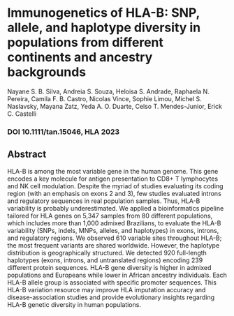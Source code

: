 # Immunogenetics of HLA-B: SNP, allele, and haplotype diversity in populations from different continents and ancestry backgrounds

Nayane S. B. Silva, Andreia S. Souza, Heloisa S. Andrade, Raphaela N. Pereira, Camila F. B. Castro, Nicolas Vince, Sophie Limou, Michel S. Naslavsky, Mayana Zatz, Yeda A. O. Duarte, Celso T. Mendes-Junior, Erick C. Castelli

### DOI 10.1111/tan.15046, HLA 2023

## Abstract
HLA-B is among the most variable gene in the human genome. This gene encodes a key molecule for antigen presentation to CD8+ T lymphocytes and NK cell modulation. Despite the myriad of studies evaluating its coding region (with an emphasis on exons 2 and 3), few studies evaluated introns and regulatory sequences in real population samples. Thus, HLA-B variability is probably underestimated. We applied a bioinformatics pipeline tailored for HLA genes on 5,347 samples from 80 different populations, which includes more than 1,000 admixed Brazilians, to evaluate the HLA-B variability (SNPs, indels, MNPs, alleles, and haplotypes) in exons, introns, and regulatory regions. We observed 610 variable sites throughout HLA-B; the most frequent variants are shared worldwide. However, the haplotype distribution is geographically structured. We detected 920 full-length haplotypes (exons, introns, and untranslated regions) encoding 239 different protein sequences. HLA-B gene diversity is higher in admixed populations and Europeans while lower in African ancestry individuals. Each HLA-B allele group is associated with specific promoter sequences. This HLA-B variation resource may improve HLA imputation accuracy and disease-association studies and provide evolutionary insights regarding HLA-B genetic diversity in human populations.
